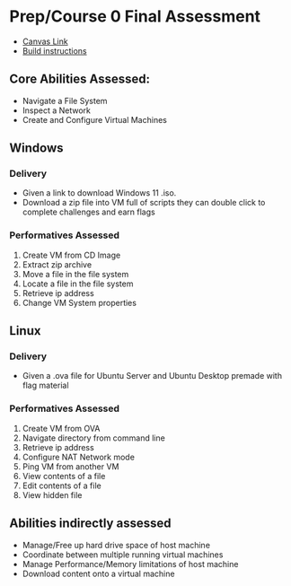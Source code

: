 # Prep/Course 0 Final Assessment

- [Canvas Link](https://learning.flatironschool.com/courses/7627/quizzes/56991)
- [Build instructions](docs/BUILD.md)

## Core Abilities Assessed:
- Navigate a File System
- Inspect a Network
- Create and Configure Virtual Machines


## Windows

### Delivery
- Given a link to download Windows 11 .iso.
- Download a zip file into VM full of scripts they can double click to complete challenges and earn flags

### Performatives Assessed
1. Create VM from CD Image
2. Extract zip archive
3. Move a file in the file system
4. Locate a file in the file system
5. Retrieve ip address
6. Change VM System properties

## Linux

### Delivery
- Given a .ova file for Ubuntu Server and Ubuntu Desktop premade with flag material

### Performatives Assessed
1. Create VM from OVA
2. Navigate directory from command line
3. Retrieve ip address
4. Configure NAT Network mode
5. Ping VM from another VM
6. View contents of a file
7. Edit contents of a file
8. View hidden file


## Abilities indirectly assessed
- Manage/Free up hard drive space of host machine
- Coordinate between multiple running virtual machines
- Manage Performance/Memory limitations of host machine
- Download content onto a virtual machine
